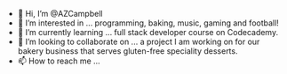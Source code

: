 - 👋 Hi, I’m @AZCampbell
- 👀 I’m interested in ... programming, baking, music, gaming and football!
- 🌱 I’m currently learning ... full stack developer course on Codecademy.
- 💞️ I’m looking to collaborate on ... a project I am working on for our bakery business that serves gluten-free speciality desserts.
- 📫 How to reach me ...

<!---
AZCampbell/AZCampbell is a ✨ special ✨ repository because its `README.md` (this file) appears on your GitHub profile.
You can click the Preview link to take a look at your changes.
--->
